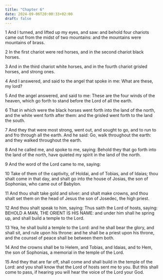```yaml
---
title: "Chapter 6"
date: 2024-09-06T20:00:33+02:00
draft: false
---
```



1 And I turned, and lifted up my eyes, and saw: and behold four chariots came out from the midst of two mountains: and the mountains were mountains of brass.

2 In the first chariot were red horses, and in the second chariot black horses.

3 And in the third chariot white horses, and in the fourth chariot grisled horses, and strong ones.

4 And I answered, and said to the angel that spoke in me: What are these, my lord?

5 And the angel answered, and said to me: These are the four winds of the heaven, which go forth to stand before the Lord of all the earth.

6 That in which were the black horses went forth into the land of the north, and the white went forth after them: and the grisled went forth to the land the south.

7 And they that were most strong, went out, and sought to go, and to run to and fro through all the earth. And he said: Go, walk throughout the earth: and they walked throughout the earth.

8 And he called me, and spoke to me, saying: Behold they that go forth into the land of the north, have quieted my spirit in the land of the north.

9 And the word of the Lord came to me, saying:

10 Take of them of the captivity, of Holdai, and of Tobias, and of Idaias; thou shalt come in that day, and shalt go into the house of Josias, the son of Sophonias, who came out of Babylon.

11 And thou shalt take gold and silver: and shalt make crowns, and thou shalt set them on the head of Jesus the son of Josedec, the high priest.

12 And thou shalt speak to him, saying: Thus saith the Lord of hosts, saying: BEHOLD A MAN, THE ORIENT IS HIS NAME: and under him shall he spring up, and shall build a temple to the Lord.

13 Yea, he shall build a temple to the Lord: and he shall bear the glory, and shall sit, and rule upon his throne: and he shall be a priest upon his throne, and the counsel of peace shall be between them both.

14 And the crowns shall be to Helem, and Tobias, and Idaias, and to Hem, the son of Sophonias, a memorial in the temple of the Lord.

15 And they that are far off, shall come and shall build in the temple of the Lord: and you shall know that the Lord of hosts sent me to you. But this shall come to pass, if hearing you will hear the voice of the Lord your God.

